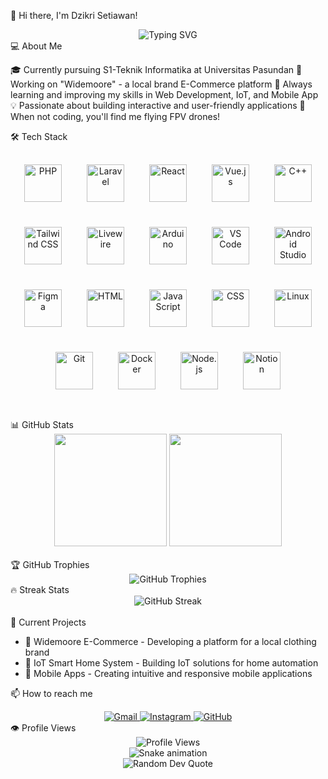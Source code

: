 👋 Hi there, I'm Dzikri Setiawan!
<div align="center">
  <img src="https://readme-typing-svg.herokuapp.com?font=Fira+Code&size=25&duration=3000&pause=1000&color=FFA500&center=true&vCenter=true&width=600&height=100&lines=S1+Teknik+Informatika;Universitas+Pasundan;Web+Developer;IoT+Enthusiast;Drone+FPV+Pilot" alt="Typing SVG" />
</div>
💻 About Me

🎓 Currently pursuing S1-Teknik Informatika at Universitas Pasundan
🔭 Working on "Widemoore" - a local brand E-Commerce platform
🌱 Always learning and improving my skills in Web Development, IoT, and Mobile App
💡 Passionate about building interactive and user-friendly applications
🚁 When not coding, you'll find me flying FPV drones!

🛠️ Tech Stack
<div align="center" style="display: flex; flex-wrap: wrap; justify-content: center; gap: 20px; margin: 20px 0;">
  <img width="60" src="https://www.php.net/images/logos/new-php-logo.svg" alt="PHP" style="margin: 10px;" />
  <img width="60" src="https://laravel.com/img/logomark.min.svg" alt="Laravel" style="margin: 10px;" />
  <img width="60" src="https://upload.wikimedia.org/wikipedia/commons/a/a7/React-icon.svg" alt="React" style="margin: 10px;" />
  <img width="60" src="https://vuejs.org/images/logo.png" alt="Vue.js" style="margin: 10px;" />
  <img width="60" src="https://isocpp.org/assets/images/cpp_logo.png" alt="C++" style="margin: 10px;" />
  <img width="60" src="https://tailwindcss.com/favicons/apple-touch-icon.png" alt="Tailwind CSS" style="margin: 10px;" />
  <img width="60" src="https://laravel-livewire.com/img/twitter.png" alt="Livewire" style="margin: 10px;" />
  <img width="60" src="https://www.arduino.cc/wiki/370832ed4114dd35d498f2f449b4781e/arduino.svg" alt="Arduino" style="margin: 10px;" />
  <img width="60" src="https://code.visualstudio.com/assets/images/code-stable.png" alt="VS Code" style="margin: 10px;" />
  <img width="60" src="https://developer.android.com/studio/images/studio-icon.svg" alt="Android Studio" style="margin: 10px;" />
  <img width="60" src="[https://www.figma.com/favicon.ico](https://blog.greggant.com/images/posts/2019-04-25-figma/Figma.png)" alt="Figma" style="margin: 10px;" />
  <img width="60" src="https://www.w3.org/html/logo/downloads/HTML5_Logo.svg" alt="HTML" style="margin: 10px;" />
  <img width="60" src="https://upload.wikimedia.org/wikipedia/commons/6/6a/JavaScript-logo.png" alt="JavaScript" style="margin: 10px;" />
  <img width="60" src="https://www.w3.org/Style/CSS/Overview.img/css3.svg" alt="CSS" style="margin: 10px;" />
  <img width="60" src="https://www.linux.org/images/logo.png" alt="Linux" style="margin: 10px;" />
  <img width="60" src="https://git-scm.com/images/logos/downloads/Git-Icon-1788C.png" alt="Git" style="margin: 10px;" />
  <img width="60" src="https://www.docker.com/wp-content/uploads/2022/03/vertical-logo-monochromatic.png" alt="Docker" style="margin: 10px;" />
  <img width="60" src="https://nodejs.org/static/images/logos/nodejs-new-pantone-black.svg" alt="Node.js" style="margin: 10px;" />
  <img width="60" src="https://www.notion.so/cdn-cgi/image/format=auto,width=1920,quality=100/front-static/shared/icons/notion-app-icon-3d.png" alt="Notion" style="margin: 10px;" />
</div>
<br>
📊 GitHub Stats
<div align="center">
  <img height="180em" src="https://github-readme-stats.vercel.app/api?username=dzikrisee&show_icons=true&theme=tokyonight&include_all_commits=true&count_private=true"/>
  <img height="180em" src="https://github-readme-stats.vercel.app/api/top-langs/?username=dzikrisee&layout=compact&langs_count=7&theme=tokyonight"/>
</div>
<br>
🏆 GitHub Trophies
<div align="center">
  <img src="https://github-profile-trophy.vercel.app/?username=dzikrisee&theme=darkhub&no-frame=false&no-bg=true&margin-w=4" alt="GitHub Trophies"/>
</div>
🔥 Streak Stats
<div align="center">
  <img src="https://github-readme-streak-stats.herokuapp.com/?user=dzikrisee&theme=dark" alt="GitHub Streak"/>
</div>
<br>
🚀 Current Projects
<ul>
  <li>👕 Widemoore E-Commerce - Developing a platform for a local clothing brand</li>
  <li>🤖 IoT Smart Home System - Building IoT solutions for home automation</li>
  <li>📱 Mobile Apps - Creating intuitive and responsive mobile applications</li>
</ul>


📫 How to reach me
<div align="center">
  <a href="mailto:dzikrisee2002@gmail.com">
    <img src="https://img.shields.io/badge/Gmail-D14836?style=for-the-badge&logo=gmail&logoColor=white" alt="Gmail"/>
  </a>
  <a href="https://instagram.com/dzikrisee" target="_blank">
    <img src="https://img.shields.io/badge/Instagram-E4405F?style=for-the-badge&logo=instagram&logoColor=white" alt="Instagram"/>
  </a>
  <a href="https://github.com/dzikrisee" target="_blank">
    <img src="https://img.shields.io/badge/GitHub-100000?style=for-the-badge&logo=github&logoColor=white" alt="GitHub"/>
  </a>
</div>
👁️ Profile Views
<div align="center">
  <img src="https://komarev.com/ghpvc/?username=dzikrisee&color=brightgreen" alt="Profile Views"/>
</div>
<!-- Snake animation -->
<div align="center">
  <img src="https://github.com/dzikrisee/dzikrisee/blob/output/github-contribution-grid-snake.svg" alt="Snake animation"/>
</div>

<div align="center">
  <img src="https://quotes-github-readme.vercel.app/api?type=horizontal&theme=radical" alt="Random Dev Quote"/>
</div>
